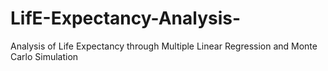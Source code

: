 # LifE-Expectancy-Analysis-
Analysis of Life Expectancy through Multiple Linear Regression and Monte Carlo Simulation

